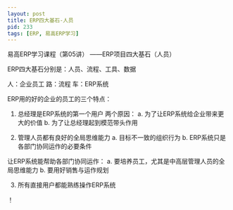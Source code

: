```yaml
---
layout: post
title: ERP四大基石-人员
pid: 233
tags: [ERP, 易高ERP学习]
---
```


易高ERP学习课程（第05讲）
——ERP项目四大基石（人员）

ERP四大基石分别是：人员、流程、工具、数据

人：企业员工
路：流程
车：ERP系统


ERP用的好的企业的员工的三个特点：
1. 总经理是ERP系统的第一个用户
两个原因：
a. 为了让ERP系统给企业带来更大的价值
b. 为了让总经理起到模范带头作用

2. 管理人员都有良好的全局思维能力
a. 目标不一致的组织行为
b. ERP系统只是各部门协同运作的必要条件

让ERP系统能帮助各部门协同运作：
a. 要培养员工，尤其是中高层管理人员的全局思维能力
b. 要用好销售与运作规划

3. 所有直接用户都能熟练操作ERP系统


！[](/uploads/2017/03/23-01.png)

